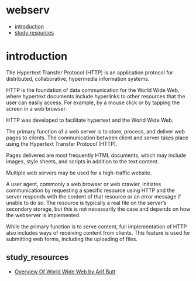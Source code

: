 # webserv

* [introduction](#introduction)
* [study resources](#study_resources)

# introduction

The Hypertext Transfer Protocol (HTTP) is an application protocol for distributed, collaborative, hypermedia information systems.

HTTP is the foundation of data communication for the World Wide Web, where hypertext documents include hyperlinks to other resources that the user can easily access. For example, by a mouse click or by tapping the screen in a web browser.

HTTP was developed to facilitate hypertext and the World Wide Web.

The primary function of a web server is to store, process, and deliver web pages to clients. The communication between client and server takes place using the Hypertext
Transfer Protocol (HTTP).

Pages delivered are most frequently HTML documents, which may include images, style sheets, and scripts in addition to the text content.

Multiple web servers may be used for a high-traffic website.

A user agent, commonly a web browser or web crawler, initiates communication by requesting a specific resource using HTTP and the server responds with the content of
that resource or an error message if unable to do so. The resource is typically a real file on the server’s secondary storage, but this is not necessarily the case and depends on how the webserver is implemented.

While the primary function is to serve content, full implementation of HTTP also includes ways of receiving content from clients. This feature is used for submitting web
forms, including the uploading of files.


## study_resources

* [Overview Of World Wide Web by Arif Butt](https://www.youtube.com/watch?v=Ls2G6HjvkYc&list=PL7B2bn3G_wfD6_mhy-eLdn_mFgQ_mOyLl&index=11)
